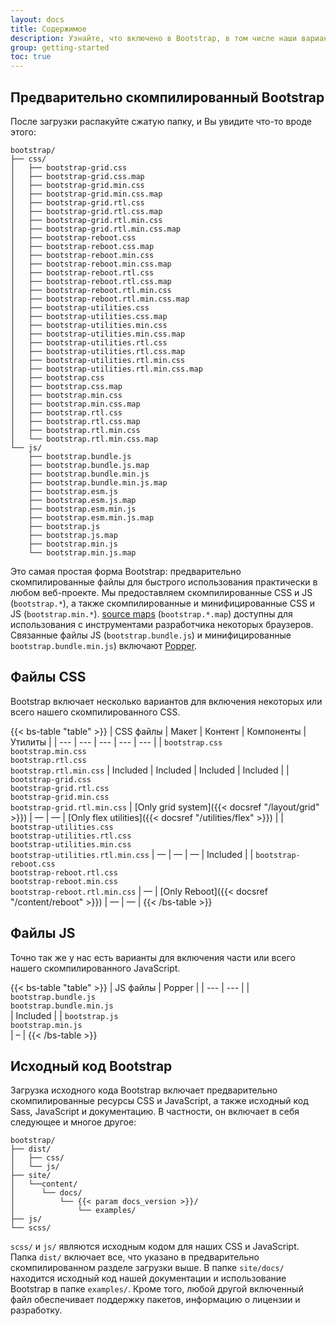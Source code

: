 ```yaml
---
layout: docs
title: Содержимое
description: Узнайте, что включено в Bootstrap, в том числе наши варианты предварительно скомпилированного и исходного кода.
group: getting-started
toc: true
---
```


## Предварительно скомпилированный Bootstrap

После загрузки распакуйте сжатую папку, и Вы увидите что-то вроде этого:

<!-- ПРИМЕЧАНИЕ. Эта информация намеренно дублируется в README. Скопируйте все сделанные здесь изменения и в README, но не забудьте добавить папку `dist`. -->

```text
bootstrap/
├── css/
│   ├── bootstrap-grid.css
│   ├── bootstrap-grid.css.map
│   ├── bootstrap-grid.min.css
│   ├── bootstrap-grid.min.css.map
│   ├── bootstrap-grid.rtl.css
│   ├── bootstrap-grid.rtl.css.map
│   ├── bootstrap-grid.rtl.min.css
│   ├── bootstrap-grid.rtl.min.css.map
│   ├── bootstrap-reboot.css
│   ├── bootstrap-reboot.css.map
│   ├── bootstrap-reboot.min.css
│   ├── bootstrap-reboot.min.css.map
│   ├── bootstrap-reboot.rtl.css
│   ├── bootstrap-reboot.rtl.css.map
│   ├── bootstrap-reboot.rtl.min.css
│   ├── bootstrap-reboot.rtl.min.css.map
│   ├── bootstrap-utilities.css
│   ├── bootstrap-utilities.css.map
│   ├── bootstrap-utilities.min.css
│   ├── bootstrap-utilities.min.css.map
│   ├── bootstrap-utilities.rtl.css
│   ├── bootstrap-utilities.rtl.css.map
│   ├── bootstrap-utilities.rtl.min.css
│   ├── bootstrap-utilities.rtl.min.css.map
│   ├── bootstrap.css
│   ├── bootstrap.css.map
│   ├── bootstrap.min.css
│   ├── bootstrap.min.css.map
│   ├── bootstrap.rtl.css
│   ├── bootstrap.rtl.css.map
│   ├── bootstrap.rtl.min.css
│   └── bootstrap.rtl.min.css.map
└── js/
    ├── bootstrap.bundle.js
    ├── bootstrap.bundle.js.map
    ├── bootstrap.bundle.min.js
    ├── bootstrap.bundle.min.js.map
    ├── bootstrap.esm.js
    ├── bootstrap.esm.js.map
    ├── bootstrap.esm.min.js
    ├── bootstrap.esm.min.js.map
    ├── bootstrap.js
    ├── bootstrap.js.map
    ├── bootstrap.min.js
    └── bootstrap.min.js.map
```

Это самая простая форма Bootstrap: предварительно скомпилированные файлы для быстрого использования практически в любом веб-проекте. Мы предоставляем скомпилированные CSS и JS (`bootstrap.*`), а также скомпилированные и минифицированные CSS и JS (`bootstrap.min.*`). [source maps](https://developers.google.com/web/tools/chrome-devtools/javascript/source-maps) (`bootstrap.*.map`) доступны для использования с инструментами разработчика некоторых браузеров. Связанные файлы JS (`bootstrap.bundle.js`) и минифицированные `bootstrap.bundle.min.js`) включают [Popper](https://popper.js.org/).

## Файлы CSS

Bootstrap включает несколько вариантов для включения некоторых или всего нашего скомпилированного CSS.

{{< bs-table "table" >}}
| CSS файлы | Макет | Контент | Компоненты | Утилиты |
| --- | --- | --- | --- | --- |
| `bootstrap.css`<br> `bootstrap.min.css`<br> `bootstrap.rtl.css`<br> `bootstrap.rtl.min.css` | Included | Included | Included | Included |
| `bootstrap-grid.css`<br> `bootstrap-grid.rtl.css`<br> `bootstrap-grid.min.css`<br> `bootstrap-grid.rtl.min.css` | [Only grid system]({{< docsref "/layout/grid" >}}) | — | — | [Only flex utilities]({{< docsref "/utilities/flex" >}}) |
| `bootstrap-utilities.css`<br> `bootstrap-utilities.rtl.css`<br> `bootstrap-utilities.min.css`<br> `bootstrap-utilities.rtl.min.css` | — | — | — | Included |
| `bootstrap-reboot.css`<br> `bootstrap-reboot.rtl.css`<br> `bootstrap-reboot.min.css`<br> `bootstrap-reboot.rtl.min.css` | — | [Only Reboot]({{< docsref "/content/reboot" >}}) | — | — |
{{< /bs-table >}}

## Файлы JS

Точно так же у нас есть варианты для включения части или всего нашего скомпилированного JavaScript.

{{< bs-table "table" >}}
| JS файлы | Popper |
| --- | --- |
| `bootstrap.bundle.js`<br> `bootstrap.bundle.min.js`<br> | Included |
| `bootstrap.js`<br> `bootstrap.min.js`<br> | – |
{{< /bs-table >}}

## Исходный код Bootstrap

Загрузка исходного кода Bootstrap включает предварительно скомпилированные ресурсы CSS и JavaScript, а также исходный код Sass, JavaScript и документацию. В частности, он включает в себя следующее и многое другое:

```text
bootstrap/
├── dist/
│   ├── css/
│   └── js/
├── site/
│   └──content/
│      └── docs/
│          └── {{< param docs_version >}}/
│              └── examples/
├── js/
└── scss/
```

`scss/` и `js/` являются исходным кодом для наших CSS и JavaScript. Папка `dist/` включает все, что указано в предварительно скомпилированном разделе загрузки выше. В папке `site/docs/` находится исходный код нашей документации и использование Bootstrap в папке `examples/`. Кроме того, любой другой включенный файл обеспечивает поддержку пакетов, информацию о лицензии и разработку.
